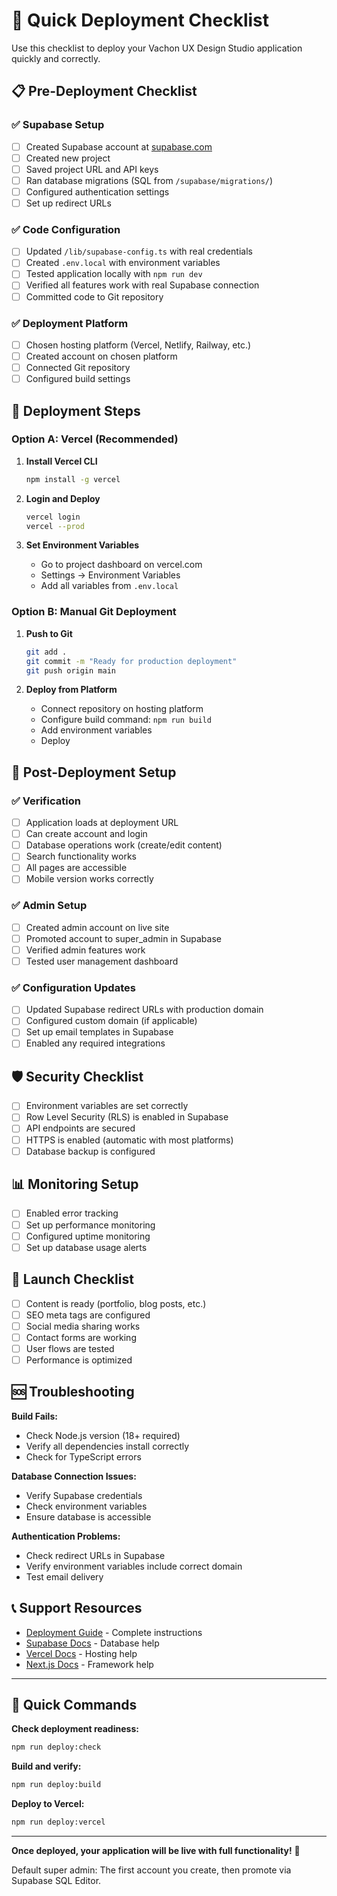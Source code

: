 # 🚀 Quick Deployment Checklist

Use this checklist to deploy your Vachon UX Design Studio application quickly and correctly.

## 📋 Pre-Deployment Checklist

### ✅ Supabase Setup
- [ ] Created Supabase account at [supabase.com](https://supabase.com)
- [ ] Created new project
- [ ] Saved project URL and API keys
- [ ] Ran database migrations (SQL from `/supabase/migrations/`)
- [ ] Configured authentication settings
- [ ] Set up redirect URLs

### ✅ Code Configuration  
- [ ] Updated `/lib/supabase-config.ts` with real credentials
- [ ] Created `.env.local` with environment variables
- [ ] Tested application locally with `npm run dev`
- [ ] Verified all features work with real Supabase connection
- [ ] Committed code to Git repository

### ✅ Deployment Platform
- [ ] Chosen hosting platform (Vercel, Netlify, Railway, etc.)
- [ ] Created account on chosen platform
- [ ] Connected Git repository
- [ ] Configured build settings

## 🚀 Deployment Steps

### Option A: Vercel (Recommended)

1. **Install Vercel CLI**
   ```bash
   npm install -g vercel
   ```

2. **Login and Deploy**
   ```bash
   vercel login
   vercel --prod
   ```

3. **Set Environment Variables**
   - Go to project dashboard on vercel.com
   - Settings → Environment Variables
   - Add all variables from `.env.local`

### Option B: Manual Git Deployment

1. **Push to Git**
   ```bash
   git add .
   git commit -m "Ready for production deployment"
   git push origin main
   ```

2. **Deploy from Platform**
   - Connect repository on hosting platform
   - Configure build command: `npm run build`
   - Add environment variables
   - Deploy

## 🔧 Post-Deployment Setup

### ✅ Verification
- [ ] Application loads at deployment URL
- [ ] Can create account and login
- [ ] Database operations work (create/edit content)
- [ ] Search functionality works
- [ ] All pages are accessible
- [ ] Mobile version works correctly

### ✅ Admin Setup
- [ ] Created admin account on live site
- [ ] Promoted account to super_admin in Supabase
- [ ] Verified admin features work
- [ ] Tested user management dashboard

### ✅ Configuration Updates
- [ ] Updated Supabase redirect URLs with production domain
- [ ] Configured custom domain (if applicable)
- [ ] Set up email templates in Supabase
- [ ] Enabled any required integrations

## 🛡️ Security Checklist

- [ ] Environment variables are set correctly
- [ ] Row Level Security (RLS) is enabled in Supabase
- [ ] API endpoints are secured
- [ ] HTTPS is enabled (automatic with most platforms)
- [ ] Database backup is configured

## 📊 Monitoring Setup

- [ ] Enabled error tracking
- [ ] Set up performance monitoring
- [ ] Configured uptime monitoring
- [ ] Set up database usage alerts

## 🎉 Launch Checklist

- [ ] Content is ready (portfolio, blog posts, etc.)
- [ ] SEO meta tags are configured
- [ ] Social media sharing works
- [ ] Contact forms are working
- [ ] User flows are tested
- [ ] Performance is optimized

## 🆘 Troubleshooting

**Build Fails:**
- Check Node.js version (18+ required)
- Verify all dependencies install correctly
- Check for TypeScript errors

**Database Connection Issues:**
- Verify Supabase credentials
- Check environment variables
- Ensure database is accessible

**Authentication Problems:**
- Check redirect URLs in Supabase
- Verify environment variables include correct domain
- Test email delivery

## 📞 Support Resources

- [Deployment Guide](./DEPLOYMENT_GUIDE.md) - Complete instructions
- [Supabase Docs](https://supabase.com/docs) - Database help
- [Vercel Docs](https://vercel.com/docs) - Hosting help
- [Next.js Docs](https://nextjs.org/docs) - Framework help

---

## 🎯 Quick Commands

**Check deployment readiness:**
```bash
npm run deploy:check
```

**Build and verify:**
```bash
npm run deploy:build
```

**Deploy to Vercel:**
```bash
npm run deploy:vercel
```

---

**Once deployed, your application will be live with full functionality!** 🚀

Default super admin: The first account you create, then promote via Supabase SQL Editor.